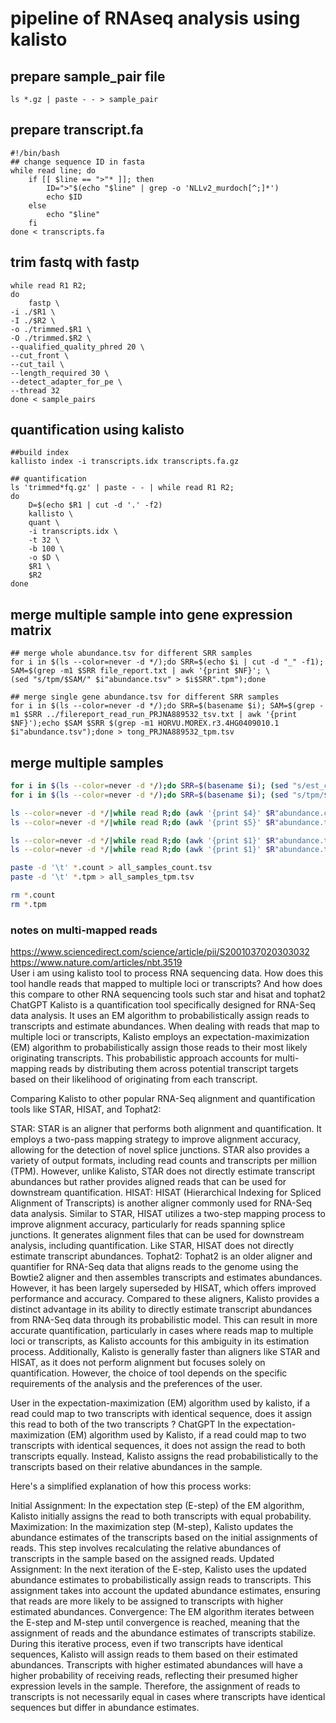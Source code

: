 # pipeline of RNAseq analysis using kalisto

## prepare sample_pair file
```
ls *.gz | paste - - > sample_pair
```
## prepare transcript.fa
```
#!/bin/bash
## change sequence ID in fasta
while read line; do
    if [[ $line == ">"* ]]; then
	    ID=">"$(echo "$line" | grep -o 'NLLv2_murdoch[^;]*')
	    echo $ID
    else
        echo "$line"
    fi
done < transcripts.fa
```
## trim fastq with fastp
```
while read R1 R2;
do
	fastp \
-i ./$R1 \
-I ./$R2 \
-o ./trimmed.$R1 \
-O ./trimmed.$R2 \
--qualified_quality_phred 20 \
--cut_front \
--cut_tail \
--length_required 30 \
--detect_adapter_for_pe \
--thread 32
done < sample_pairs
```
## quantification using kalisto
```
##build index
kallisto index -i transcripts.idx transcripts.fa.gz

## quantification
ls 'trimmed*fq.gz' | paste - - | while read R1 R2;
do
	D=$(echo $R1 | cut -d '.' -f2)
	kallisto \
	quant \
	-i transcripts.idx \
	-t 32 \
	-b 100 \
	-o $D \
	$R1 \
	$R2
done
```
## merge multiple sample into gene expression matrix
```
## merge whole abundance.tsv for different SRR samples
for i in $(ls --color=never -d */);do SRR=$(echo $i | cut -d "_" -f1); SAM=$(grep -m1 $SRR file_report.txt | awk '{print $NF}'; \
(sed "s/tpm/$SAM/" $i"abundance.tsv" > $i$SRR".tpm");done

## merge single gene abundance.tsv for different SRR samples
for i in $(ls --color=never -d */);do SRR=$(basename $i); SAM=$(grep -m1 $SRR ../filereport_read_run_PRJNA889532_tsv.txt | awk '{print
$NF}');echo $SAM $SRR $(grep -m1 HORVU.MOREX.r3.4HG0409010.1 $i"abundance.tsv");done > tong_PRJNA889532_tpm.tsv
```
## merge multiple samples
```bash
for i in $(ls --color=never -d */);do SRR=$(basename $i); (sed "s/est_counts/$SRR/" $i"abundance.tsv" > $i"abundance.count");done
for i in $(ls --color=never -d */);do SRR=$(basename $i); (sed "s/tpm/$SRR/" $i"abundance.tsv" > $i"abundance.tpm");done

ls --color=never -d */|while read R;do (awk '{print $4}' $R"abundance.count" > $(basename $R)".count");done
ls --color=never -d */|while read R;do (awk '{print $5}' $R"abundance.tpm" > $(basename $R)".tpm");done

ls --color=never -d */|while read R;do (awk '{print $1}' $R"abundance.tsv" > "0gene.count");done
ls --color=never -d */|while read R;do (awk '{print $1}' $R"abundance.tpm" > "0gene.tpm");done

paste -d '\t' *.count > all_samples_count.tsv
paste -d '\t' *.tpm > all_samples_tpm.tsv

rm *.count
rm *.tpm
```

### notes on multi-mapped reads
https://www.sciencedirect.com/science/article/pii/S2001037020303032 \
https://www.nature.com/articles/nbt.3519 \
User
i am using kalisto tool to process RNA sequencing data. How does this tool handle reads that mapped to multiple loci or transcripts? And how does this compare to other RNA sequencing tools such star and hisat and tophat2
ChatGPT
Kalisto is a quantification tool specifically designed for RNA-Seq data analysis. It uses an EM algorithm to probabilistically assign reads to transcripts and estimate abundances. When dealing with reads that map to multiple loci or transcripts, Kalisto employs an expectation-maximization (EM) algorithm to probabilistically assign those reads to their most likely originating transcripts. This probabilistic approach accounts for multi-mapping reads by distributing them across potential transcript targets based on their likelihood of originating from each transcript.

Comparing Kalisto to other popular RNA-Seq alignment and quantification tools like STAR, HISAT, and Tophat2:

STAR: STAR is an aligner that performs both alignment and quantification. It employs a two-pass mapping strategy to improve alignment accuracy, allowing for the detection of novel splice junctions. STAR also provides a variety of output formats, including read counts and transcripts per million (TPM). However, unlike Kalisto, STAR does not directly estimate transcript abundances but rather provides aligned reads that can be used for downstream quantification.
HISAT: HISAT (Hierarchical Indexing for Spliced Alignment of Transcripts) is another aligner commonly used for RNA-Seq data analysis. Similar to STAR, HISAT utilizes a two-step mapping process to improve alignment accuracy, particularly for reads spanning splice junctions. It generates alignment files that can be used for downstream analysis, including quantification. Like STAR, HISAT does not directly estimate transcript abundances.
Tophat2: Tophat2 is an older aligner and quantifier for RNA-Seq data that aligns reads to the genome using the Bowtie2 aligner and then assembles transcripts and estimates abundances. However, it has been largely superseded by HISAT, which offers improved performance and accuracy.
Compared to these aligners, Kalisto provides a distinct advantage in its ability to directly estimate transcript abundances from RNA-Seq data through its probabilistic model. This can result in more accurate quantification, particularly in cases where reads map to multiple loci or transcripts, as Kalisto accounts for this ambiguity in its estimation process. Additionally, Kalisto is generally faster than aligners like STAR and HISAT, as it does not perform alignment but focuses solely on quantification. However, the choice of tool depends on the specific requirements of the analysis and the preferences of the user.




User
in the expectation-maximization (EM) algorithm used by kalisto, if a read could map to two transcripts with identical sequence, does it assign this read to both of the two transcripts ?
ChatGPT
In the expectation-maximization (EM) algorithm used by Kalisto, if a read could map to two transcripts with identical sequences, it does not assign the read to both transcripts equally. Instead, Kalisto assigns the read probabilistically to the transcripts based on their relative abundances in the sample.

Here's a simplified explanation of how this process works:

Initial Assignment: In the expectation step (E-step) of the EM algorithm, Kalisto initially assigns the read to both transcripts with equal probability.
Maximization: In the maximization step (M-step), Kalisto updates the abundance estimates of the transcripts based on the initial assignments of reads. This step involves recalculating the relative abundances of transcripts in the sample based on the assigned reads.
Updated Assignment: In the next iteration of the E-step, Kalisto uses the updated abundance estimates to probabilistically assign reads to transcripts. This assignment takes into account the updated abundance estimates, ensuring that reads are more likely to be assigned to transcripts with higher estimated abundances.
Convergence: The EM algorithm iterates between the E-step and M-step until convergence is reached, meaning that the assignment of reads and the abundance estimates of transcripts stabilize.
During this iterative process, even if two transcripts have identical sequences, Kalisto will assign reads to them based on their estimated abundances. Transcripts with higher estimated abundances will have a higher probability of receiving reads, reflecting their presumed higher expression levels in the sample. Therefore, the assignment of reads to transcripts is not necessarily equal in cases where transcripts have identical sequences but differ in abundance estimates.
